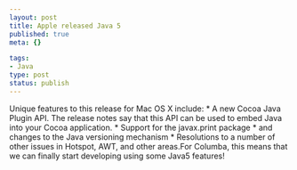 ```yaml
--- 
layout: post
title: Apple released Java 5
published: true
meta: {}

tags: 
- Java
type: post
status: publish
---
```

Unique features to this release for Mac OS X include:    * A new Cocoa Java Plugin API. The release notes say that this API can be used to embed Java into your Cocoa application.    * Support for the javax.print package    * and changes to the Java versioning mechanism    * Resolutions to a number of other issues in Hotspot, AWT, and other areas.For Columba, this means that we can finally start developing using some Java5 features!
